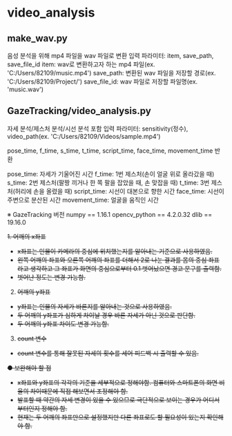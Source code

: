 # video_analysis


## make_wav.py
음성 분석을 위해 mp4 파일을 wav 파일로 변환
입력 파라미터: item, save_path, save_file_id
item: wav로 변환하고자 하는 mp4 파일(ex. 'C:/Users/82109/music.mp4')
save_path: 변환된 wav 파일을 저장할 경로(ex. 'C:/Users/82109/Project/')
save_file_id: wav 파일로 저장할 파일명(ex. 'music.wav')


## GazeTracking/video_analysis.py
자세 분석/제스처 분석/시선 분석 포함
입력 파라미터: sensitivity(정수), video_path(ex. 'C:/Users/82109/Videos/sample.mp4')

pose_time, f_time, s_time, t_time, script_time, face_time, movement_time 반환

pose_time: 자세가 기울어진 시간
f_time: 1번 제스처(손이 얼굴 위로 올라갔을 때)
s_time: 2번 제스처(팔짱 끼거나 한 쪽 팔을 잡았을 때, 손 맞잡을 때)
t_time: 3번 제스처(허리에 손을 올렸을 때)
script_time: 시선이 대본으로 향한 시간
face_time: 시선이 주변으로 분산된 시간
movement_time: 얼굴을 움직인 시간


※ GazeTracking 버전
numpy == 1.16.1
opencv_python == 4.2.0.32
dlib == 19.16.0



<s>1. 어깨의 x좌표
- x좌표는 인물이 카메라의 중심에 위치했는지를 알아내는 기준으로 사용하였음.
- 왼쪽 어깨의 좌표와 오른쪽 어깨의 좌표를 더해서 2로 나눈 결과를 몸의 중심 좌표라고 생각하고 그 좌표가 화면의 중심으로부터 0.1 벗어났으면 경고 문구를 출력함.
- 벗어난 정도는 변경 가능함.

2. 어깨의 y좌표
- y좌표는 인물의 자세가 바른지를 알아내는 것으로 사용하였음.
- 두 어깨의 y좌표가 심하게 차이날 경우 바른 자세가 아닌 것으로 판단함.
- 두 어깨의 y좌표 차이도 변경 가능함.

3. count 변수
- count 변수를 통해 잘못된 자세의 횟수를 세어 피드백 시 출력할 수 있음.

● 보완해야 할 점
- x좌표와 y좌표의 각각의 기준을 세부적으로 정해야함. 컴퓨터와 스마트폰의 화면 비율의 차이때문에 직접 해보면서 조정해야 함.
- 발표할 때 약간의 자세 변경이 있을 수 있으므로 극단적으로 보이는 경우가 어디서부터인지 정해야 함.
- 현재는 두 어깨의 좌표만으로 설정했지만 다른 좌표로도 할 필요성이 있는지 확인해야 함.</s>
